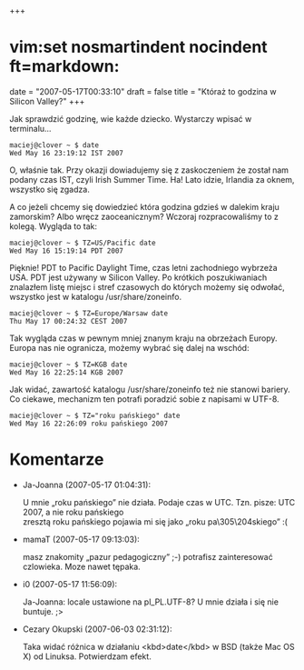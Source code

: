 +++
# vim:set nosmartindent nocindent ft=markdown:
date = "2007-05-17T00:33:10"
draft = false
title = "Któraż to godzina w Silicon Valley?"
+++

Jak sprawdzić godzinę, wie każde dziecko. Wystarczy wpisać w terminalu...

    
    
    
    maciej@clover ~ $ date
    Wed May 16 23:19:12 IST 2007
    
    

O, właśnie tak. Przy okazji dowiadujemy się z zaskoczeniem że został nam
podany czas IST, czyli Irish Summer Time. Ha! Lato idzie, Irlandia za oknem,
wszystko się zgadza.

A co jeżeli chcemy się dowiedzieć która godzina gdzieś w dalekim kraju
zamorskim? Albo wręcz zaoceanicznym? Wczoraj rozpracowaliśmy to z kolegą.
Wygląda to tak:

    
    
    
    maciej@clover ~ $ TZ=US/Pacific date
    Wed May 16 15:19:14 PDT 2007
    
    

Pięknie! PDT to Pacific Daylight Time, czas letni zachodniego wybrzeża USA.
PDT jest używany w Silicon Valley. Po krótkich poszukiwaniach znalazłem listę
miejsc i stref czasowych do których możemy się odwołać, wszystko jest w
katalogu /usr/share/zoneinfo.

    
    
    
    maciej@clover ~ $ TZ=Europe/Warsaw date
    Thu May 17 00:24:32 CEST 2007
    
    

Tak wygląda czas w pewnym mniej znanym kraju na obrzeżach Europy. Europa nas
nie ogranicza, możemy wybrać się dalej na wschód:

    
    
    
    maciej@clover ~ $ TZ=KGB date
    Wed May 16 22:25:14 KGB 2007
    
    

Jak widać, zawartość katalogu /usr/share/zoneinfo też nie stanowi bariery. Co
ciekawe, mechanizm ten potrafi poradzić sobie z napisami w UTF-8.

    
    
    
    maciej@clover ~ $ TZ="roku pańskiego" date
    Wed May 16 22:26:09 roku pańskiego 2007
    
    

# Komentarze

* Ja-Joanna (2007-05-17 01:04:31): <p>U mnie &#8222;roku pańskiego&#8221; nie
  działa. Podaje czas w <span class="caps">UTC</span>. Tzn. pisze: <span
  class="caps">UTC</span> 2007, a nie roku pańskiego<br /> zresztą roku
  pańskiego pojawia mi się jako &#8222;roku pa\305\204skiego&#8221; :(</p>
* mamaT (2007-05-17 09:13:03): <p>masz znakomity &#8222;pazur
  pedagogiczny&#8221; ;-) potrafisz zainteresować czlowieka. Moze nawet
  tępaka.</p>
* i0 (2007-05-17 11:56:09): <p>Ja-Joanna: locale ustawione na pl_PL.UTF-8? U
  mnie działa i się nie buntuje. ;&#62;</p>
* Cezary Okupski (2007-06-03 02:31:12): <p>Taka widać różnica w działaniu
  &#60;kbd&#62;date&#60;/kbd&#62; w <span class="caps">BSD</span> (także Mac OS
  X) od Linuksa. Potwierdzam efekt.</p>

